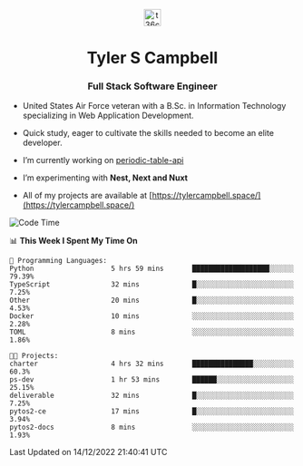 <p align="center">
<a href="https://www.linkedin.com/in/t36campbell" target="blank"><img align="center" src="https://ik.imagekit.io/t36campbell/Portfolio/linkedin.png.original_m8bbGgPh6.png" alt="t36campbell" height="30" width="30" /></a>
</p>
<h1 align="center">Tyler S Campbell</h1>
<h3 align="center">Full Stack Software Engineer</h3>

* United States Air Force veteran with a B.Sc. in Information Technology specializing in Web Application Development. 

* Quick study, eager to cultivate the skills needed to become an elite developer.

* I’m currently working on [periodic-table-api](https://github.com/t36campbell/periodic-table-api)

* I’m experimenting with **Nest, Next and Nuxt**

* All of my projects are available at [https://tylercampbell.space/](https://tylercampbell.space/)

<!--START_SECTION:waka-->
![Code Time](http://img.shields.io/badge/Code%20Time-2%2C045%20hrs%204%20mins-blue)

📊 **This Week I Spent My Time On** 

```text
💬 Programming Languages: 
Python                   5 hrs 59 mins       ███████████████████░░░░░░   79.39% 
TypeScript               32 mins             █░░░░░░░░░░░░░░░░░░░░░░░░   7.25% 
Other                    20 mins             █░░░░░░░░░░░░░░░░░░░░░░░░   4.53% 
Docker                   10 mins             ░░░░░░░░░░░░░░░░░░░░░░░░░   2.28% 
TOML                     8 mins              ░░░░░░░░░░░░░░░░░░░░░░░░░   1.86%

🐱‍💻 Projects: 
charter                  4 hrs 32 mins       ███████████████░░░░░░░░░░   60.3% 
ps-dev                   1 hr 53 mins        ██████░░░░░░░░░░░░░░░░░░░   25.15% 
deliverable              32 mins             █░░░░░░░░░░░░░░░░░░░░░░░░   7.25% 
pytos2-ce                17 mins             █░░░░░░░░░░░░░░░░░░░░░░░░   3.94% 
pytos2-docs              8 mins              ░░░░░░░░░░░░░░░░░░░░░░░░░   1.93%

```


 Last Updated on 14/12/2022 21:40:41 UTC
<!--END_SECTION:waka-->
